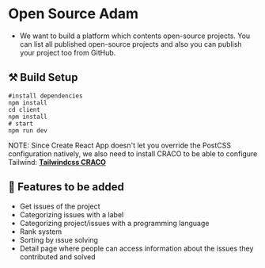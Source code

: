 # Open Source Adam

- We want to build a platform which contents open-source projects. You can list all published open-source projects and also you can publish your project too from GitHub.



## ⚒️ Build Setup
```
#install dependencies
npm install
cd client
npm install
# start
npm run dev
```

NOTE: Since Create React App doesn't let you override the PostCSS configuration natively, we also need to install CRACO to be able to configure Tailwind:
[**Tailwindcss CRACO**](https://tailwindcss.com/docs/guides/create-react-app)<br>

## 📙 Features to be added
- Get issues of the project
- Categorizing issues with a label
- Categorizing project/issues with a programming language
- Rank system
- Sorting by ıssue solving
- Detail page where people can access information about the issues they contributed and solved
